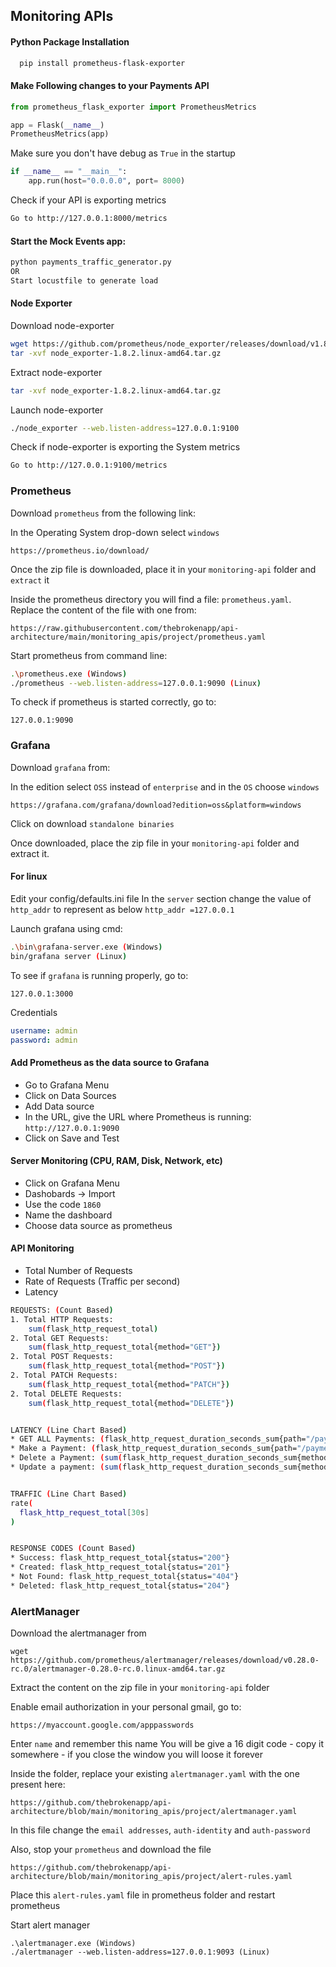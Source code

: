 
## Monitoring APIs

#### Python Package Installation
```bash
  pip install prometheus-flask-exporter
```

#### Make Following changes to your Payments API
```python
from prometheus_flask_exporter import PrometheusMetrics

app = Flask(__name__)
PrometheusMetrics(app)
```

Make sure you don't have debug as `True` in the startup
```python
if __name__ == "__main__":
	app.run(host="0.0.0.0", port= 8000)
```

Check if your API is exporting metrics
```bash
Go to http://127.0.0.1:8000/metrics
```


#### Start the Mock Events app:
```bash
python payments_traffic_generator.py
OR
Start locustfile to generate load
```


#### Node Exporter
Download node-exporter
``` bash
wget https://github.com/prometheus/node_exporter/releases/download/v1.8.2/node_exporter-1.8.2.linux-amd64.tar.gz
tar -xvf node_exporter-1.8.2.linux-amd64.tar.gz
```

Extract node-exporter
``` bash
tar -xvf node_exporter-1.8.2.linux-amd64.tar.gz
```

Launch node-exporter
```bash
./node_exporter --web.listen-address=127.0.0.1:9100
```
Check if node-exporter is exporting the System metrics
```bash
Go to http://127.0.0.1:9100/metrics
```


### Prometheus
Download `prometheus` from the following link:

In the Operating System drop-down select `windows`
```url
https://prometheus.io/download/
```

Once the zip file is downloaded, place it in your `monitoring-api` folder and `extract` it

Inside the prometheus directory you will find a file: `prometheus.yaml`. Replace the content of the file with one from:

```url
https://raw.githubusercontent.com/thebrokenapp/api-architecture/main/monitoring_apis/project/prometheus.yaml
```

Start prometheus from command line:
```bash
.\prometheus.exe (Windows)
./prometheus --web.listen-address=127.0.0.1:9090 (Linux)
```

To check if prometheus is started correctly, go to:
```url
127.0.0.1:9090
```

### Grafana
Download `grafana` from:

In the edition select `OSS` instead of `enterprise` and in the `OS` choose `windows`
```url
https://grafana.com/grafana/download?edition=oss&platform=windows
```

Click on download `standalone binaries`

Once downloaded, place the zip file in your `monitoring-api` folder and extract it.

#### For linux
Edit your config/defaults.ini file
In the `server` section change the value of `http_addr` to represent as below
`http_addr =127.0.0.1`

Launch grafana using cmd:
```bash
.\bin\grafana-server.exe (Windows)
bin/grafana server (Linux)
```

To see if `grafana` is running properly, go to:
```url
127.0.0.1:3000
```
Credentials
```yaml
username: admin
password: admin
```
#### Add Prometheus as the data source to Grafana
* Go to Grafana Menu
* Click on Data Sources
* Add Data source
* In the URL, give the URL where Prometheus is running: `http://127.0.0.1:9090`
* Click on Save and Test

#### Server Monitoring (CPU, RAM, Disk, Network, etc)
* Click on Grafana Menu
* Dashobards -> Import
* Use the code `1860`
* Name the dashboard
* Choose data source as prometheus

#### API Monitoring
* Total Number of Requests
* Rate of Requests (Traffic per second)
* Latency
```bash
REQUESTS: (Count Based)
1. Total HTTP Requests:
	sum(flask_http_request_total)
2. Total GET Requests:
	sum(flask_http_request_total{method="GET"})
2. Total POST Requests:
	sum(flask_http_request_total{method="POST"})
2. Total PATCH Requests:
	sum(flask_http_request_total{method="PATCH"})
2. Total DELETE Requests:
	sum(flask_http_request_total{method="DELETE"})


LATENCY (Line Chart Based)
* GET ALL Payments: (flask_http_request_duration_seconds_sum{path="/payments", method="GET"}/flask_http_request_duration_seconds_count{path="/payments",method="GET"})*1000
* Make a Payment: (flask_http_request_duration_seconds_sum{path="/payments", method="POST"}/flask_http_request_duration_seconds_count{path="/payments",method="POST"})*1000
* Delete a Payment: (sum(flask_http_request_duration_seconds_sum{method="DELETE"})/sum(flask_http_request_duration_seconds_count{method="DELETE"}))*1000
* Update a payment: (sum(flask_http_request_duration_seconds_sum{method="PATCH"})/sum(flask_http_request_duration_seconds_count{method="PATCH"}))*1000


TRAFFIC (Line Chart Based)
rate(
  flask_http_request_total[30s]
)


RESPONSE CODES (Count Based)
* Success: flask_http_request_total{status="200"}
* Created: flask_http_request_total{status="201"}
* Not Found: flask_http_request_total{status="404"}
* Deleted: flask_http_request_total{status="204"}
```
### AlertManager
Download the alertmanager from
```url
wget https://github.com/prometheus/alertmanager/releases/download/v0.28.0-rc.0/alertmanager-0.28.0-rc.0.linux-amd64.tar.gz
```

Extract the content on the zip file in your `monitoring-api` folder

Enable email authorization in your personal gmail, go to:
```url
https://myaccount.google.com/apppasswords
```
Enter `name` and remember this name
You will be give a 16 digit code - copy it somewhere - if you close the window you will loose it forever


Inside the folder, replace your existing `alertmanager.yaml` with the one present here:
```url
https://github.com/thebrokenapp/api-architecture/blob/main/monitoring_apis/project/alertmanager.yaml
```
In this file change the `email addresses`, `auth-identity` and `auth-password`


Also, stop your `prometheus` and download the file
```url
https://github.com/thebrokenapp/api-architecture/blob/main/monitoring_apis/project/alert-rules.yaml
```
Place this `alert-rules.yaml` file in prometheus folder and restart prometheus

Start alert manager
```
.\alertmanager.exe (Windows)
./alertmanager --web.listen-address=127.0.0.1:9093 (Linux)
```

